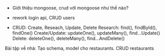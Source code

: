- Giới thiệu mongoose, crud với mongoose như thế nào?
- rework login api, CRUD users

- CRUD: Create, Reseach, Update, Delete
        Research: find(), findById(), findOne()
        Create/Update: updateOne(), updateMany(), find...Update()
        Delete: deleteOne(), deleteMany(), find...AndDelete()


Bài tập về nhà: Tạo schema, model cho restaurants. CRUD restaurants